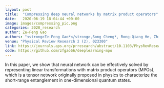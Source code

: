 ```yaml
---
layout: post
title:  "Compressing deep neural networks by matrix product operators"
date:   2020-06-19 18:04:44 +00:00
image: images/compressing_pic.png
categories: 2020_research
author: Ze-Feng Gao
authors: "<strong>Ze-Feng Gao*</strong>,Song Cheng*, Rong-Qiang He, Zhi-Yuan Xie<sup>#</sup>, Hui-Hai Zhao<sup>#</sup>, Zhong-Yi Lu<sup>#</sup>, Tao Xiang<sup>#</sup>"
venue: "Physical Review Research 2 (2), 023300"
link: https://journals.aps.org/prresearch/abstract/10.1103/PhysRevResearch.2.023300
code: https://github.com/zfgao66/deeplearning-mpo
---
```

In this paper, we show that neural network can be effectively solved by representing linear transformations with matrix product operators (MPOs), which is a tensor network originally proposed in physics to characterize the short-range entanglement in one-dimensional quantum states.